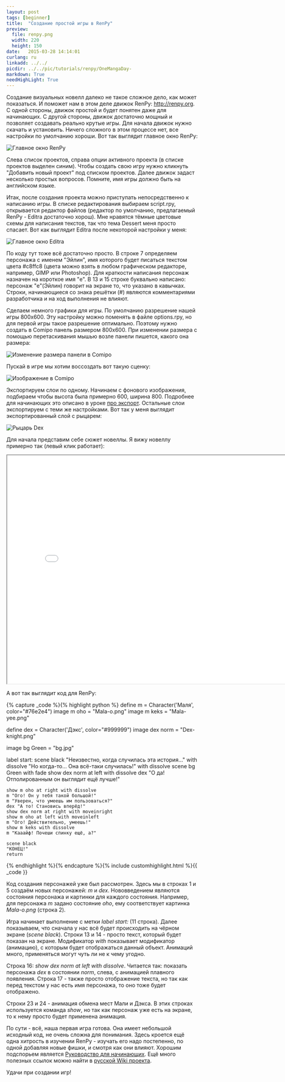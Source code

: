 ```yaml
---
layout: post
tags: [beginner]
title:  "Создание простой игры в RenPy"
preview: 
  file: renpy.png
  width: 220
  height: 150
date:   2015-03-28 14:14:01
curlang: ru
linkadd: ../../
picdir: ../../pic/tutorials/renpy/OneMangaDay-
markdown: True
needHighLight: True
---
```


Создание визуальных новелл далеко не такое сложное дело, как может показаться. И поможет нам в этом деле движок RenPy: <a href="http://renpy.org/" target="_blank">http://renpy.org</a>. С одной стороны, движок простой и будет понятен даже для начинающих. С другой стороны, движок достаточно мощный и позволяет создавать реально крутые игры. Для начала движок нужно скачать и установить. Ничего сложного в этом процессе нет, все настройки по умолчанию хороши. Вот так выглядит главное окно RenPy:

<img src="{{ page.picdir }}RenPy-main-ru.png" alt="Главное окно RenPy" class="imgshad" />

Слева список проектов, справа опции активного проекта (в списке проектов выделен синим). Чтобы создать свою игру нужно кликнуть "Добавить новый проект" под списком проектов. Далее движок задаст несколько простых вопросов. Помните, имя игры должно быть на английском языке. 

Итак, после создания проекта можно приступать непосредственно к написанию игры. В списке редактирования выбираем script.rpy, открывается редактор файлов (редактор по умолчанию, предлагаемый RenPy - Editra достаточно хорош). Мне нравятся тёмные цветовые схемы для написания текстов, так что тема Dessert меня просто спасает. Вот как выглядит Editra после некоторой настройки у меня:

<img src="{{ page.picdir }}Editra-start-ru.png" alt="Главное окно Editra" class="imgshad" />

По коду тут тоже всё достаточно просто. В строке 7 определяем персонажа с именем "Эйлин", имя которого будет писаться текстом цвета #c8ffc8 (цвета можно взять в любом графическом редакторе, например, GIMP или Photoshop). Для краткости написания персонаж назначен на короткое имя "e". В 13 и 15 строке буквально написано: персонаж "e"(Эйлин) говорит на экране то, что указано в кавычках. Строки, начинающиеся со знака решётки (#) являются комментариями разработчика и на ход выполнения не влияют. 

Сделаем немного графики для игры. По умолчанию разрешение нашей игры 800х600. Эту настройку можно поменять в файле options.rpy, но для первой игры такое разрешение оптимально. Поэтому нужно создать в Comipo панель размером 800х600. При изменении размера с помощью перетаскивания мышью возле панели пишется, какого она размера:

<img src="{{ page.picdir }}Comipo-panel-resize.png" alt="Изменение размера панели в Comipo" class="imgshad" />

Пускай в игре мы хотим воссоздать вот такую сценку:

<img src="{{ page.picdir }}Comipo-image.png" alt="Изображение в Comipo" class="imgshad" />

Экспортируем слои по одному. Начинаем с фонового изображения, подбираем чтобы высота была примерно 600, ширина 800. Подробнее для начинающих это описано в уроке [про экспорт](comipo-basics-exporting.html). Остальные слои экспортируем с теми же настройками. Вот так у меня выглядит экспортированный слой с рыцарем:

<img src="{{ page.picdir }}Dex-knight.png" alt="Рыцарь Dex" class="flag">

Для начала представим себе сюжет новеллы. Я вижу новеллу примерно так (левый клик работает):

<p class="centered">
	<iframe src="{{ page.picdir }}ScratchMalvina/index.html" class="noborder hidover" width="800" height="600" id="novell"></iframe>
</p>

А вот так выглядит код для RenPy:

{% capture _code %}{% highlight python %}
define m = Character('Маля', color="#76e2e4")
image m oho = "Mala-o.png"
image m keks = "Mala-yee.png"

define dex = Character('Дэкс', color="#999999")
image dex norm = "Dex-knight.png"

image bg Green = "bg.jpg"


label start:
    scene black
    "Неизвестно, когда случилась эта история..." with dissolve
    "Но когда-то... Она всё-таки случилась!" with dissolve
    scene bg Green with fade
    show dex norm at left with dissolve
    dex "О да! Отполированным он выглядит ещё лучше!"
    
    show m oho at right with dissolve
    m "Ого! Он у тебя такой большой!"
    m "Уверен, что умеешь им пользоваться?"
    dex "А то! Становись вперёд!"
    show dex norm at right with moveinright
    show m oho at left with moveinleft
    m "Ого! Действительно, умеешь!"
    show m keks with dissolve
    m "Кааайф! Почеши спинку ещё, а?"
    
    scene black
    "КОНЕЦ!"
    return
{% endhighlight %}{% endcapture %}{% include customhighlight.html %}{{ _code }}

Код создания персонажей уже был рассмотрен. Здесь мы в строках 1 и 5 создаём новых персонажей: *m* и *dex*. Нововведением являются состояния персонажа и картинки для каждого состояния. Например, для персонажа *m* задано состояние *oho*, ему соответствует картинка *Mala-o.png* (строка 2).

Игра начинает выполнение с метки *label start:* (11 строка). Далее показываем, что сначала у нас всё будет происходить на чёрном экране (*scene black*). Строки 13 и 14 - просто текст, который будет показан на экране. Модификатор *with* показывает модификатор (анимацию), с которым будет отображаться данный объект. Анимаций много, применяться могут чуть ли не к чему угодно. 

Строка 16: *show dex norm at left with dissolve*. Читается так: показать персонажа *dex* в состоянии *norm*, слева, с анимацией плавного появления. Строка 17 - также просто отображение текста, но так как перед текстом у нас есть имя персонажа, то оно тоже будет отображено.

Строки 23 и 24 - анимация обмена мест Мали и Дэкса. В этих строках используется команда *show*, но так как персонаж уже есть на экране, то к нему просто будет применена анимация.

По сути - всё, наша первая игра готова. Она имеет небольшой исходный код, не очень сложна для понимания. Здесь кроется ещё одна хитрость в изучении RenPy - изучать его надо постепенно, по одной добавляя новые фишки, и смотря как они влияют. Хорошим подспорьем является <a href="http://www.renpy.org/wiki/renpy/rus/doc/tutorials/%D0%A0%D1%83%D0%BA%D0%BE%D0%B2%D0%BE%D0%B4%D1%81%D1%82%D0%B2%D0%BE_%D0%B4%D0%BB%D1%8F_%D0%BD%D0%B0%D1%87%D0%B8%D0%BD%D0%B0%D1%8E%D1%89%D0%B8%D1%85" target="_blank">Руководство для начинающих</a>. Ещё много полезных ссылок можно найти в <a href="http://www.renpy.org/wiki/renpy/rus" target="_blank">русской Wiki проекта</a>.

Удачи при создании игр!
